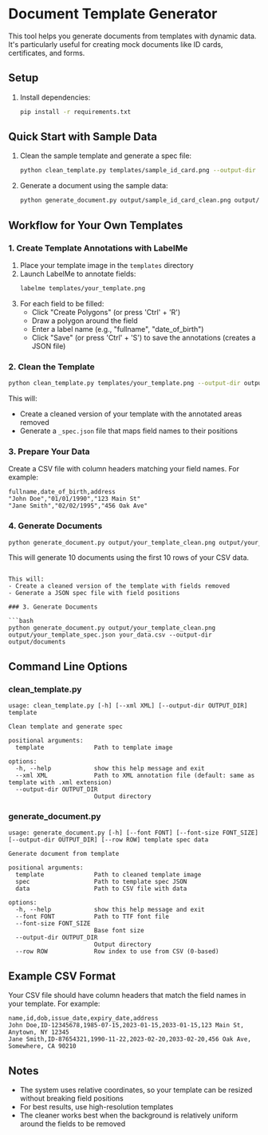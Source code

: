 # Document Template Generator

This tool helps you generate documents from templates with dynamic data. It's particularly useful for creating mock documents like ID cards, certificates, and forms.

## Setup

1. Install dependencies:
   ```bash
   pip install -r requirements.txt
   ```

## Quick Start with Sample Data

1. Clean the sample template and generate a spec file:
   ```bash
   python clean_template.py templates/sample_id_card.png --output-dir output
   ```

2. Generate a document using the sample data:
   ```bash
   python generate_document.py output/sample_id_card_clean.png output/sample_id_card_spec.json data/sample_data.csv --output-dir output/documents
   ```

## Workflow for Your Own Templates

### 1. Create Template Annotations with LabelMe

1. Place your template image in the `templates` directory
2. Launch LabelMe to annotate fields:
   ```bash
   labelme templates/your_template.png
   ```
3. For each field to be filled:
   - Click "Create Polygons" (or press 'Ctrl' + 'R')
   - Draw a polygon around the field
   - Enter a label name (e.g., "fullname", "date_of_birth")
   - Click "Save" (or press 'Ctrl' + 'S') to save the annotations (creates a JSON file)

### 2. Clean the Template

```bash
python clean_template.py templates/your_template.png --output-dir output
```

This will:
- Create a cleaned version of your template with the annotated areas removed
- Generate a `_spec.json` file that maps field names to their positions

### 3. Prepare Your Data

Create a CSV file with column headers matching your field names. For example:

```csv
fullname,date_of_birth,address
"John Doe","01/01/1990","123 Main St"
"Jane Smith","02/02/1995","456 Oak Ave"
```

### 4. Generate Documents

```bash
python generate_document.py output/your_template_clean.png output/your_template_spec.json your_data.csv --output-dir output/documents --count 10
```

This will generate 10 documents using the first 10 rows of your CSV data.
```

This will:
- Create a cleaned version of the template with fields removed
- Generate a JSON spec file with field positions

### 3. Generate Documents

```bash
python generate_document.py output/your_template_clean.png output/your_template_spec.json your_data.csv --output-dir output/documents
```

## Command Line Options

### clean_template.py

```
usage: clean_template.py [-h] [--xml XML] [--output-dir OUTPUT_DIR] template

Clean template and generate spec

positional arguments:
  template              Path to template image

options:
  -h, --help            show this help message and exit
  --xml XML             Path to XML annotation file (default: same as template with .xml extension)
  --output-dir OUTPUT_DIR
                        Output directory
```

### generate_document.py

```
usage: generate_document.py [-h] [--font FONT] [--font-size FONT_SIZE] [--output-dir OUTPUT_DIR] [--row ROW] template spec data

Generate document from template

positional arguments:
  template              Path to cleaned template image
  spec                  Path to template spec JSON
  data                  Path to CSV file with data

options:
  -h, --help            show this help message and exit
  --font FONT           Path to TTF font file
  --font-size FONT_SIZE
                        Base font size
  --output-dir OUTPUT_DIR
                        Output directory
  --row ROW             Row index to use from CSV (0-based)
```

## Example CSV Format

Your CSV file should have column headers that match the field names in your template. For example:

```csv
name,id,dob,issue_date,expiry_date,address
John Doe,ID-12345678,1985-07-15,2023-01-15,2033-01-15,123 Main St, Anytown, NY 12345
Jane Smith,ID-87654321,1990-11-22,2023-02-20,2033-02-20,456 Oak Ave, Somewhere, CA 90210
```

## Notes

- The system uses relative coordinates, so your template can be resized without breaking field positions
- For best results, use high-resolution templates
- The cleaner works best when the background is relatively uniform around the fields to be removed
